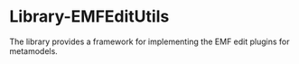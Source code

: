# Library-EMFEditUtils

The library provides a framework for implementing the EMF edit plugins for metamodels.

